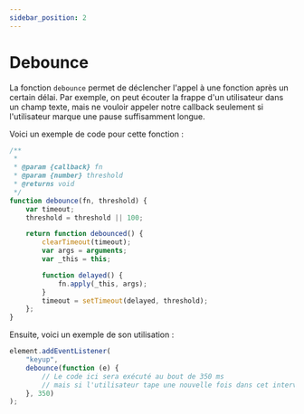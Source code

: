 ```yaml
---
sidebar_position: 2
---
```


# Debounce

La fonction `debounce` permet de déclencher l'appel à une fonction après un certain délai. Par exemple, on peut écouter la frappe d'un utilisateur dans un champ texte, mais ne vouloir appeler notre callback seulement si l'utilisateur marque une pause suffisamment longue.

Voici un exemple de code pour cette fonction :

```js
/**
 *
 * @param {callback} fn
 * @param {number} threshold
 * @returns void
 */
function debounce(fn, threshold) {
	var timeout;
	threshold = threshold || 100;

	return function debounced() {
		clearTimeout(timeout);
		var args = arguments;
		var _this = this;

		function delayed() {
			fn.apply(_this, args);
		}
		timeout = setTimeout(delayed, threshold);
	};
}
```

Ensuite, voici un exemple de son utilisation :

```js
element.addEventListener(
	"keyup",
	debounce(function (e) {
		// Le code ici sera exécuté au bout de 350 ms
		// mais si l'utilisateur tape une nouvelle fois dans cet intervalle de temps, le timer sera réinitialisé
	}, 350)
);
```
